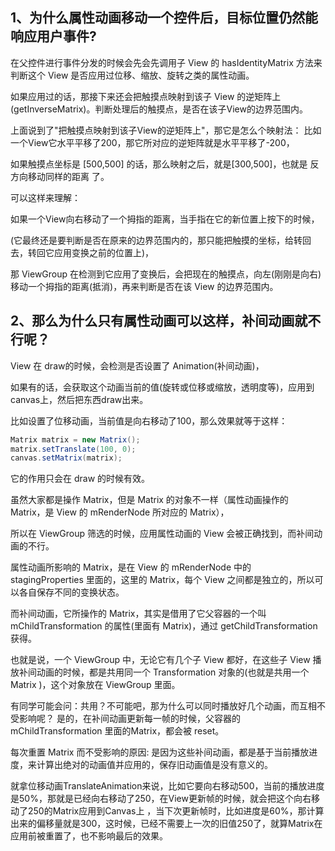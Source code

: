 ## 1、为什么属性动画移动一个控件后，目标位置仍然能响应用户事件?

在父控件进行事件分发的时候会先会先调用子 View 的 hasIdentityMatrix 方法来判断这个 View 是否应用过位移、缩放、旋转之类的属性动画。

如果应用过的话，那接下来还会把触摸点映射到该子 View 的逆矩阵上 (getInverseMatrix)。判断处理后的触摸点，是否在该子View的边界范围内。

上面说到了"把触摸点映射到该子View的逆矩阵上"，那它是怎么个映射法：
比如一个View它水平平移了200，那它所对应的逆矩阵就是水平平移了-200，

如果触摸点坐标是 [500,500] 的话，那么映射之后，就是[300,500]，也就是 反方向移动同样的距离 了。

可以这样来理解：

如果一个View向右移动了一个拇指的距离，当手指在它的新位置上按下的时候，

(它最终还是要判断是否在原来的边界范围内的，那只能把触摸的坐标，给转回去，转回它应用变换之前的位置上)，

那 ViewGroup 在检测到它应用了变换后，会把现在的触摸点，向左(刚刚是向右)移动一个拇指的距离(抵消)，再来判断是否在该 View 的边界范围内。

## 2、那么为什么只有属性动画可以这样，补间动画就不行呢？

View 在 draw的时候，会检测是否设置了 Animation(补间动画)，

如果有的话，会获取这个动画当前的值(旋转或位移或缩放，透明度等)，应用到canvas上，然后把东西draw出来。

比如设置了位移动画，当前值是向右移动了100，那么效果就等于这样：

```java
Matrix matrix = new Matrix();
matrix.setTranslate(100, 0);
canvas.setMatrix(matrix);
```

它的作用只会在 draw 的时候有效。

虽然大家都是操作 Matrix，但是 Matrix 的对象不一样（属性动画操作的 Matrix，是 View 的 mRenderNode 所对应的 Matrix），

所以在 ViewGroup 筛选的时候，应用属性动画的 View 会被正确找到，而补间动画的不行。

属性动画所影响的 Matrix，是在 View 的 mRenderNode 中的 stagingProperties 里面的，这里的 Matrix，每个 View 之间都是独立的，所以可以各自保存不同的变换状态。

而补间动画，它所操作的 Matrix，其实是借用了它父容器的一个叫 mChildTransformation 的属性(里面有 Matrix)，通过 getChildTransformation 获得。

也就是说，一个 ViewGroup 中，无论它有几个子 View 都好，在这些子 View 播放补间动画的时候，都是共用同一个 Transformation 对象的(也就是共用一个 Matrix )，这个对象放在 ViewGroup 里面。

有同学可能会问：共用？不可能吧，那为什么可以同时播放好几个动画，而互相不受影响呢？
是的，在补间动画更新每一帧的时候，父容器的 mChildTransformation 里面的Matrix，都会被 reset。

每次重置 Matrix 而不受影响的原因:
是因为这些补间动画，都是基于当前播放进度，来计算出绝对的动画值并应用的，保存旧动画值是没有意义的。

就拿位移动画TranslateAnimation来说，比如它要向右移动500，当前的播放进度是50%，那就是已经向右移动了250，在View更新帧的时候，就会把这个向右移动了250的Matrix应用到Canvas上
，当下次更新帧时，比如进度是60%，那计算出来的偏移量就是300，这时候，已经不需要上一次的旧值250了，就算Matrix在应用前被重置了，也不影响最后的效果。
